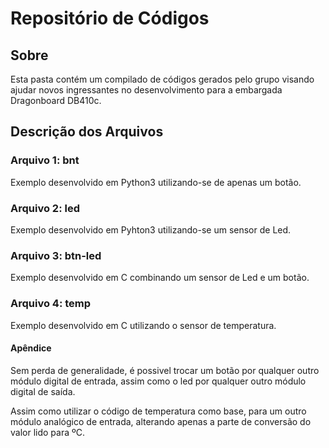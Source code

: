 # Repositório de Códigos

## Sobre
Esta pasta contém um compilado de códigos gerados pelo grupo visando ajudar novos ingressantes no desenvolvimento para a embargada Dragonboard DB410c.

## Descrição dos Arquivos

### Arquivo 1: bnt
Exemplo desenvolvido em Python3 utilizando-se de apenas um botão.

### Arquivo 2: led
Exemplo desenvolvido em Pyhton3 utilizando-se um sensor de Led.

### Arquivo 3: btn-led
Exemplo desenvolvido em C combinando um sensor de Led e um botão.

### Arquivo 4: temp 
Exemplo desenvolvido em C utilizando o sensor de temperatura.

#### Apêndice
Sem perda de generalidade, é possivel trocar um botão por qualquer outro módulo digital de entrada,
assim como o led por qualquer outro módulo digital de saída.

Assim como utilizar o código de temperatura como base, para um outro módulo analógico de entrada, alterando apenas a parte de conversão do valor lido para ºC.
